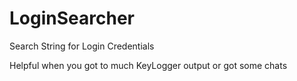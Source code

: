 # LoginSearcher
Search String for Login Credentials

Helpful when you got to much KeyLogger output or got some chats